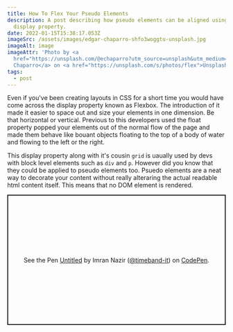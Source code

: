 ```yaml
---
title: How To Flex Your Pseudo Elements
description: A post describing how pseudo elements can be aligned using the flex
  display property.
date: 2022-01-15T15:38:17.053Z
imageSrc: /assets/images/edgar-chaparro-shfo3woggtu-unsplash.jpg
imageAlt: image
imageAttr: 'Photo by <a
  href="https://unsplash.com/@echaparro?utm_source=unsplash&utm_medium=referral&utm_content=creditCopyText">Edgar
  Chaparro</a> on <a href="https://unsplash.com/s/photos/flex">Unsplash</a>   '
tags:
  - post
---
```

Even if you've been creating layouts in CSS for a short time you would have come across the display property known as Flexbox. The introduction of it made it easier to space out and size your elements in one dimension. Be that horizontal or vertical. Previous to this developers used the float property popped your elements out of the normal flow of the page and made them behave like bouant objects floating to the top of a body of water and flowing to the left or the right.

This display property along with it's cousin `grid` is uaually used by devs with block level elements such as `div` and `p`. However did you know that they could be applied to pseudo elements too. Psuedo elements are a neat way to decorate your content without really alteraring the actual readable html content itself. This means that no DOM element is rendered. 

<p class="codepen" data-height="300" data-default-tab="html,result" data-slug-hash="yLzZPrg" data-user="timeband-it" style="height: 300px; box-sizing: border-box; display: flex; align-items: center; justify-content: center; border: 2px solid; margin: 1em 0; padding: 1em;">
  <span>See the Pen <a href="https://codepen.io/timeband-it/pen/yLzZPrg">
  Untitled</a> by Imran Nazir (<a href="https://codepen.io/timeband-it">@timeband-it</a>)
  on <a href="https://codepen.io">CodePen</a>.</span>
</p>
<script async src="https://cpwebassets.codepen.io/assets/embed/ei.js"></script>